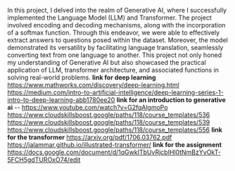 In this project, I delved into the realm of Generative AI, where I successfully implemented the Language Model (LLM) and Transformer. The project involved encoding and decoding mechanisms, along with the incorporation of a softmax function. Through this endeavor, we were able to effectively extract answers to questions posed within the dataset.
Moreover, the model demonstrated its versatility by facilitating language translation, seamlessly converting text from one language to another. This project not only honed my understanding of Generative AI but also showcased the practical application of LLM, transformer architecture, and associated functions in solving real-world problems.
**link for deep learning** https://www.mathworks.com/discovery/deep-learning.html
https://medium.com/intro-to-artificial-intelligence/deep-learning-series-1-intro-to-deep-learning-abb1780ee20
**link for an introduction to generative ai** -- https://www.youtube.com/watch?v=G2fqAlgmoPo
https://www.cloudskillsboost.google/paths/118/course_templates/536
https://www.cloudskillsboost.google/paths/118/course_templates/539
https://www.cloudskillsboost.google/paths/118/course_templates/556
**link for the transformer** https://arxiv.org/pdf/1706.03762.pdf
https://jalammar.github.io/illustrated-transformer/
**link for the assignment** https://docs.google.com/document/d/1qGwkITbUvRjcbIHl0tNmBzYvOkT-5FCH5gdTUROxO74/edit
